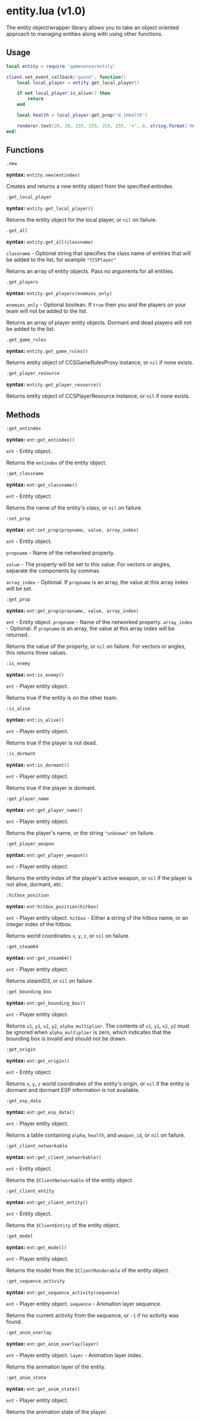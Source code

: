 # entity.lua (v1.0)
The entity object/wrapper library allows you to take an object oriented approach to managing entities along with using other functions.

## Usage
```lua
local entity = require 'gamesense/entity'

client.set_event_callback('paint', function()
    local local_player = entity.get_local_player()

    if not local_player:is_alive() then
        return
    end

    local health = local_player:get_prop('m_iHealth')

    renderer.text(20, 20, 255, 255, 255, 255, '+', 0, string.format('Health: %d', health))
end)
```

## Functions
```
.new
```
**syntax:** `entity.new(entindex)`

Creates and returns a new entity object from the specified entindex.

```
.get_local_player
```
**syntax:** `entity.get_local_player()`

Returns the entity object for the local player, or `nil` on failure.

```
.get_all
```
**syntax:** `entity.get_all(classname)`

`classname` - Optional string that specifies the class name of entities that will be added to the list, for example `"CCSPlayer"`

Returns an array of entity objects. Pass no arguments for all entities.

```
.get_players
```
**syntax:** `entity.get_players(enemies_only)`

`enemies_only` - Optional boolean. If `true` then you and the players on your team will not be added to the list.

Returns an array of player entity objects. Dormant and dead players will not be added to the list.

```
.get_game_rules
```
**syntax:** `entity.get_game_rules()`

Returns entity object of CCSGameRulesProxy instance, or `nil` if none exists.

```
.get_player_resource
```
**syntax:** `entity.get_player_resource()`

Returns entity object of CCSPlayerResource instance, or `nil` if none exists.

## Methods
```
:get_entindex
```
**syntax:** `ent:get_entindex()`

`ent` - Entity object.

Returns the ``entindex`` of the entity object.

```
:get_classname
```
**syntax:** `ent:get_classname()`

`ent` - Entity object.

Returns the name of the entity's class, or `nil` on failure.

```
:set_prop
```
**syntax:** `ent:set_prop(propname, value, array_index)`

`ent` - Entity object.

`propname` - Name of the networked property.

`value` - The property will be set to this value. For vectors or angles, separate the components by commas.

`array_index` - Optional. If `propname` is an array, the value at this array index will be set.

```
:get_prop
```
**syntax:** `ent:get_prop(propname, value, array_index)`

`ent` - Entity object.
`propname` - Name of the networked property.
`array_index` - Optional. If `propname` is an array, the value at this array index will be returned.

Returns the value of the property, or `nil` on failure. For vectors or angles, this returns three values.

```
:is_enemy
```
**syntax:** `ent:is_enemy()`

`ent` - Player entity object.

Returns true if the entity is on the other team.

```
:is_alive
```
**syntax:** `ent:is_alive()`

`ent` - Player entity object.

Returns true if the player is not dead.

```
:is_dormant
```
**syntax:** `ent:is_dormant()`

`ent` - Player entity object.

Returns true if the player is dormant.

```
:get_player_name
```
**syntax:** `ent:get_player_name()`

`ent` - Player entity object.

Returns the player's name, or the string `"unknown"` on failure.

```
:get_player_weapon
```
**syntax:** `ent:get_player_weapon()`

`ent` - Player entity object.

Returns the entity index of the player's active weapon, or `nil` if the player is not alive, dormant, etc.

```
:hitbox_position
```
**syntax:** `ent:hitbox_position(hitbox)`

`ent` - Player entity object.
`hitbox` - Either a string of the hitbox name, or an integer index of the hitbox.

Returns world coordinates `x`, `y`, `z`, or `nil` on failure.

```
:get_steam64
```
**syntax:** `ent:get_steam64()`

`ent` - Player entity object.

Returns steamID3, or `nil` on failure.

```
:get_bounding_box
```
**syntax:** `ent:get_bounding_box()`

`ent` - Player entity object.

Returns `x1`, `y1`, `x2`, `y2`, `alpha_multiplier`. The contents of `x1`, `y1`, `x2`, `y2` must be ignored when `alpha_multiplier` is zero, which indicates that the bounding box is invalid and should not be drawn.

```
:get_origin
```
**syntax:** `ent:get_origin()`

`ent` - Entity object.

Returns `x`, `y`, `z` world coordinates of the entity's origin, or `nil` if the entity is dormant and dormant ESP information is not available.

```
:get_esp_data
```
**syntax:** `ent:get_esp_data()`

`ent` - Player entity object.

Returns a table containing `alpha`, `health`, and `weapon_id`, or `nil` on failure.

```
:get_client_networkable
```
**syntax:** `ent:get_client_networkable()`

`ent` - Entity object.

Returns the `IClientNetworkable` of the entity object.

```
:get_client_entity
```
**syntax:** `ent:get_client_entity()`

`ent` - Entity object.

Returns the `IClientEntity` of the entity object.

```
:get_model
```
**syntax:** `ent:get_model()`

`ent` - Player entity object.

Returns the model from the `IClientRenderable` of the entity object.

```
:get_sequence_activity
```
**syntax:** `ent:get_sequence_activity(sequence)`

`ent` - Player entity object.
`sequence` - Animation layer sequence.

Returns the current activity from the sequence, or `-1` if no activity was found.

```
:get_anim_overlay
```
**syntax:** `ent:get_anim_overlay(layer)`

`ent` - Player entity object.
`layer` - Animation layer index.

Returns the animation layer of the entity.

```
:get_anim_state
```
**syntax:** `ent:get_anim_state()`

`ent` - Player entity object.

Returns the animation state of the player.
